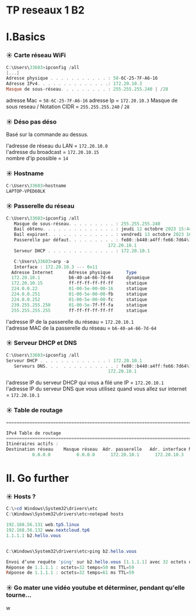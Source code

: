 # TP reseaux 1 B2

# I.Basics

### ☀️ Carte réseau WiFi

``` powershell
C:\Users\33603>ipconfig /all
[...]
Adresse physique . . . . . . . . . . . : 58-6C-25-7F-A6-16
Adresse IPv4. . . . . . . . . . . . . .: 172.20.10.3
Masque de sous-réseau. . . . . . . . . : 255.255.255.240 | /28
```
adresse Mac = ```58-6C-25-7F-A6-16```
adresse Ip = ```172.20.10.3```
Masque de sous reseau / Notation CIDR = ```255.255.255.240``` / ```28```

### ☀️ Déso pas déso

Basé sur la commande au dessus.

l'adresse de réseau du LAN = ```172.20.10.0 ```   
l'adresse du broadcast = ```172.20.10.15```   
nombre d'ip possible = ```14```   

### ☀️ Hostname

```powershell
C:\Users\33603>hostname
LAPTOP-VPED60LK
```

### ☀️ Passerelle du réseau

```powershell
C:\Users\33603>ipconfig /all
   Masque de sous-réseau. . . . . . . . . : 255.255.255.240
   Bail obtenu. . . . . . . . . . . . . . : jeudi 12 octobre 2023 15:44:36
   Bail expirant. . . . . . . . . . . . . : vendredi 13 octobre 2023 16:13:26
   Passerelle par défaut. . . . . . . . . : fe80::b440:a4ff:fe66:7d64%17
                                       172.20.10.1
   Serveur DHCP . . . . . . . . . . . . . : 172.20.10.1

   C:\Users\33603>arp -a   
   Interface : 172.20.10.3 --- 0x11
  Adresse Internet      Adresse physique      Type
  172.20.10.1           b6-40-a4-66-7d-64     dynamique
  172.20.10.15          ff-ff-ff-ff-ff-ff     statique
  224.0.0.22            01-00-5e-00-00-16     statique
  224.0.0.251           01-00-5e-00-00-fb     statique
  224.0.0.252           01-00-5e-00-00-fc     statique
  239.255.255.250       01-00-5e-7f-ff-fa     statique
  255.255.255.255       ff-ff-ff-ff-ff-ff     statique

```

l'adresse IP de la passerelle du réseau =  ```172.20.10.1```    
l'adresse MAC de la passerelle du réseau = ```b6-40-a4-66-7d-64 ```   


### ☀️ Serveur DHCP et DNS

```powershell
C:\Users\33603>ipconfig /all
Serveur DHCP . . . . . . . . . . . . . : 172.20.10.1    
   Serveurs DNS. . .  . . . . . . . . . . : fe80::b440:a4ff:fe66:7d64%17
                                       172.20.10.1
```

l'adresse IP du serveur DHCP qui vous a filé une IP = ```172.20.10.1 ```  
l'adresse IP du serveur DNS que vous utilisez quand vous allez sur internet = ```172.20.10.1```   


### ☀️ Table de routage
```powershell
===========================================================================

IPv4 Table de routage
===========================================================================
Itinéraires actifs :
Destination réseau    Masque réseau  Adr. passerelle   Adr. interface Métrique
          0.0.0.0          0.0.0.0      172.20.10.1      172.20.10.3     55
```

# II. Go further


### ☀️ Hosts ?
```powershell
C:\>cd Windows\System32\drivers\etc
C:\Windows\System32\drivers\etc>notepad hosts

192.168.56.131 web.tp5.linux
192.168.56.132 www.nextcloud.tp6
1.1.1.1 b2.hello.vous


C:\Windows\System32\drivers\etc>ping b2.hello.vous

Envoi d’une requête 'ping' sur b2.hello.vous [1.1.1.1] avec 32 octets de données :
Réponse de 1.1.1.1 : octets=32 temps=50 ms TTL=59
Réponse de 1.1.1.1 : octets=32 temps=61 ms TTL=59
```

### ☀️ Go mater une vidéo youtube et déterminer, pendant qu'elle tourne...

w